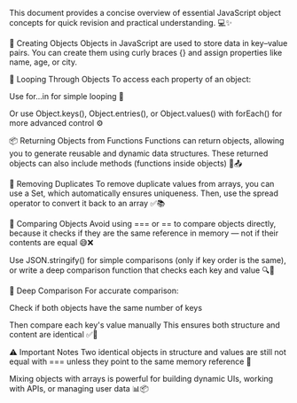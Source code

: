 This document provides a concise overview of essential JavaScript object concepts for quick revision and practical understanding. 💻✨

🧱 Creating Objects
Objects in JavaScript are used to store data in key–value pairs. You can create them using curly braces {} and assign properties like name, age, or city.

🔁 Looping Through Objects
To access each property of an object:

Use for...in for simple looping 🔄

Or use Object.keys(), Object.entries(), or Object.values() with forEach() for more advanced control ⚙️

📦 Returning Objects from Functions
Functions can return objects, allowing you to generate reusable and dynamic data structures. These returned objects can also include methods (functions inside objects) 🧠📤

🚫 Removing Duplicates
To remove duplicate values from arrays, you can use a Set, which automatically ensures uniqueness. Then, use the spread operator to convert it back to an array ✅📚

🧪 Comparing Objects
Avoid using === or == to compare objects directly, because it checks if they are the same reference in memory — not if their contents are equal 😅❌

Use JSON.stringify() for simple comparisons (only if key order is the same), or write a deep comparison function that checks each key and value 🔍🧮

🧠 Deep Comparison
For accurate comparison:

Check if both objects have the same number of keys

Then compare each key's value manually This ensures both structure and content are identical ✅🧩

⚠️ Important Notes
Two identical objects in structure and values are still not equal with === unless they point to the same memory reference 🔗

Mixing objects with arrays is powerful for building dynamic UIs, working with APIs, or managing user data 📊📦
